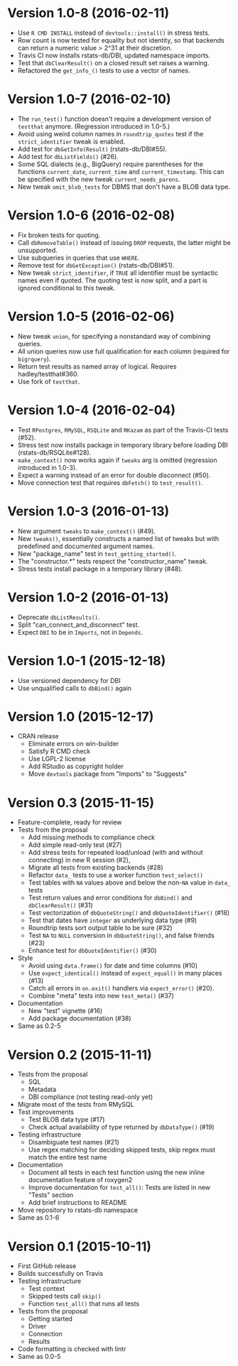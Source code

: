 Version 1.0-8 (2016-02-11)
===

- Use `R CMD INSTALL` instead of `devtools::install()` in stress tests.
- Row count is now tested for equality but not identity, so that backends can return a numeric value > 2^31 at their discretion.
- Travis CI now installs rstats-db/DBI, updated namespace imports.
- Test that `dbClearResult()` on a closed result set raises a warning.
- Refactored the `get_info_()` tests to use a vector of names.


Version 1.0-7 (2016-02-10)
===

- The `run_test()` function doesn't require a development version of `testthat` anymore. (Regression introduced in 1.0-5.)
- Avoid using weird column names in `roundtrip_quotes` test if the `strict_identifier` tweak is enabled.
- Add test for `dbGetInfo(Result)` (rstats-db/DBI#55).
- Add test for `dbListFields()` (#26).
- Some SQL dialects (e.g., BigQuery) require parentheses for the functions `current_date`, `current_time` and `current_timestamp`. This can be specified with the new tweak `current_needs_parens`.
- New tweak `omit_blob_tests` for DBMS that don't have a BLOB data type.


Version 1.0-6 (2016-02-08)
===

- Fix broken tests for quoting.
- Call `dbRemoveTable()` instead of issuing `DROP` requests, the latter might be unsupported.
- Use subqueries in queries that use `WHERE`.
- Remove test for `dbGetException()` (rstats-db/DBI#51).
- New tweak `strict_identifier`, if `TRUE` all identifier must be syntactic names even if quoted. The quoting test is now split, and a part is ignored conditional to this tweak.


Version 1.0-5 (2016-02-06)
===

- New tweak `union`, for specifying a nonstandard way of combining queries.
- All union queries now use full qualification for each column (required for `bigrquery`).
- Return test results as named array of logical. Requires hadley/testthat#360.
- Use fork of `testthat`.


Version 1.0-4 (2016-02-04)
===

- Test `RPostgres`, `RMySQL`, `RSQLite` and `RKazam` as part of the Travis-CI tests (#52).
- Stress test now installs package in temporary library before loading DBI (rstats-db/RSQLite#128).
- `make_context()` now works again if `tweaks` arg is omitted (regression introduced in 1.0-3).
- Expect a warning instead of an error for double disconnect (#50).
- Move connection test that requires `dbFetch()` to `test_result()`.


Version 1.0-3 (2016-01-13)
===

- New argument `tweaks` to `make_context()` (#49).
- New `tweaks()`, essentially constructs a named list of tweaks but with predefined and documented argument names.
- New "package_name" test in `test_getting_started()`.
- The "constructor.*" tests respect the "constructor_name" tweak.
- Stress tests install package in a temporary library (#48).


Version 1.0-2 (2016-01-13)
===

- Deprecate `dbListResults()`.
- Split "can_connect_and_disconnect" test.
- Expect `DBI` to be in `Imports`, not in `Depends`.


Version 1.0-1 (2015-12-18)
===

- Use versioned dependency for DBI
- Use unqualified calls to `dbBind()` again


Version 1.0 (2015-12-17)
===

- CRAN release
    - Eliminate errors on win-builder
    - Satisfy R CMD check
    - Use LGPL-2 license
    - Add RStudio as copyright holder
    - Move `devtools` package from "Imports" to "Suggests"


Version 0.3 (2015-11-15)
===

- Feature-complete, ready for review
- Tests from the proposal
    - Add missing methods to compliance check
    - Add simple read-only test (#27)
    - Add stress tests for repeated load/unload (with and without connecting) in new R session (#2),
    - Migrate all tests from existing backends (#28)
    - Refactor `data_` tests to use a worker function `test_select()`
    - Test tables with `NA` values above and below the non-`NA` value in `data_` tests
    - Test return values and error conditions for `dbBind()` and `dbClearResult()` (#31)
    - Test vectorization of `dbQuoteString()` and `dbQuoteIdentifier()` (#18)
    - Test that dates have `integer` as underlying data type (#9)
    - Roundtrip tests sort output table to be sure (#32)
    - Test `NA` to `NULL` conversion in `dbQuoteString()`, and false friends (#23)
    - Enhance test for `dbQuoteIdentifier()` (#30)
- Style
    - Avoid using `data.frame()` for date and time columns (#10)
    - Use `expect_identical()` instead of `expect_equal()` in many places (#13)
    - Catch all errors in `on.exit()` handlers via `expect_error()` (#20).
    - Combine "meta" tests into new `test_meta()` (#37)
- Documentation
    - New "test" vignette (#16)
    - Add package documentation (#38)
- Same as 0.2-5


Version 0.2 (2015-11-11)
===

- Tests from the proposal
    - SQL
    - Metadata
    - DBI compliance (not testing read-only yet)
- Migrate most of the tests from RMySQL
- Test improvements
    - Test BLOB data type (#17)
    - Check actual availability of type returned by `dbDataType()` (#19)
- Testing infrastructure
    - Disambiguate test names (#21)
    - Use regex matching for deciding skipped tests, skip regex must match the entire test name
- Documentation
    - Document all tests in each test function using the new inline documentation feature of roxygen2
    - Improve documentation for `test_all()`: Tests are listed in new "Tests" section
    - Add brief instructions to README
- Move repository to rstats-db namespace
- Same as 0.1-6


Version 0.1 (2015-10-11)
===

- First GitHub release
- Builds successfully on Travis
- Testing infrastructure
    - Test context
    - Skipped tests call `skip()`
    - Function `test_all()` that runs all tests
- Tests from the proposal
    - Getting started
    - Driver
    - Connection
    - Results
- Code formatting is checked with lintr
- Same as 0.0-5

